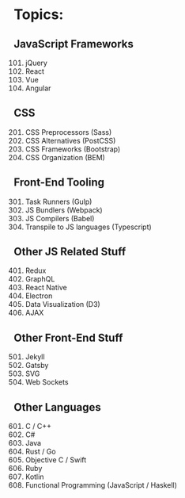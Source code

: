 # Topics:

## JavaScript Frameworks
101. jQuery
102. React
103. Vue
104. Angular

## CSS
201. CSS Preprocessors (Sass)
202. CSS Alternatives (PostCSS)
203. CSS Frameworks (Bootstrap)
204. CSS Organization (BEM)

## Front-End Tooling
301. Task Runners (Gulp)
302. JS Bundlers (Webpack)
303. JS Compilers (Babel)
304. Transpile to JS languages (Typescript)

## Other JS Related Stuff
401. Redux
402. GraphQL
403. React Native
404. Electron
405. Data Visualization (D3)
406. AJAX

## Other Front-End Stuff
501. Jekyll
502. Gatsby
503. SVG
504. Web Sockets

## Other Languages
601. C / C++
602. C#
603. Java
604. Rust / Go
605. Objective C / Swift
606. Ruby
607. Kotlin
608. Functional Programming (JavaScript / Haskell)

